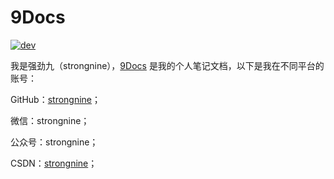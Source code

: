 # 9Docs

[![dev](https://img.shields.io/badge/docs-dev-blue.svg)](https://strongnine.github.io/9Docs/dev/)

我是强劲九（strongnine），[9Docs](https://strongnine.github.io/9Docs/dev/) 是我的个人笔记文档，以下是我在不同平台的账号：

GitHub：[strongnine](https://github.com/strongnine)；

微信：strongnine；

公众号：strongnine；

CSDN：[strongnine](https://blog.csdn.net/weixin_39679367?spm=1001.2101.3001.5343)；




